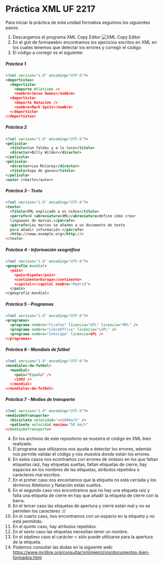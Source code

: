 # Práctica XML UF 2217

Para iniciar la práctica de esta unidad formativa seguimos los siguientes pasos:

1. Descargamos el programa XML Copy Editor
![XML Copy Editor](https://i.ibb.co/W2jxWrX/Captura-de-pantalla-2022-05-12-125734.png)
2. En el gist de formawebiv encontramos los ejercicios escritos en XML en los cuales tenemos que detectar los errores y corregir el código
3. El código a corregir es el siguiente:

##### Práctica 1

```xml
<?xml version="1.0" encoding="UTF-8"?>
<deportistas>
  <deportista>
    <deporte Atletismo />
    <nombre>Jesse Owens</nombre>
  <deportista>
    <deporte Natación />
    <nombre>Mark Spitz</nombre>
  </deportista>
</deportistas>
```

##### Práctica 2

```xml
<?xml version="1.0" encoding="UTF-8"?>
<pelicula>
  <titulo>Con faldas y a lo loco</titulo>
  <director>Billy Wilder</director>
</pelicula>
<pelicula>
  <director>Leo McCarey</director>
  <titulo>Sopa de ganso</titulo>
</pelicula>
<autor />barto</autor>
```

##### Práctica 3 - Texto

```xml
<?xml version="1.0" encoding="UTF-8"?>
<texto>
  <Titulo>XML explicado a os niños</titulo>
  <párrafo>O <abreviatura>XML</abreviatura>define cómo crear
  linguaxes de marcas.</párrafo>
  <párrafo>Las marcas se añaden a un documento de texto
  para añadir información.</párrafo>
  <http://>www.example.org</http://>
</texto>
```

##### Práctica 4 - Información xeográfica

```xml
<?xml version="1.0" encoding="UTF-8"?>
<geografia mundial>
  <pais>
    <pais>España</pais>
    <continente>Europa</continente>
    <capital></capital nombre="Madrid">
  </pais>
</geografia mundial>
```

##### Práctica 5 - Programas

```xml
<?xml version="1.0" encoding="UTF-8"?>
<programas>
  <programa nombre="Firefox" licencia="GPL" licencia="MPL" />
  <programa nombre="LibreOffice" licencia="LGPL" />
  <programa nombre="Inkscape" licencia=GPL />
</programas>
```

##### Práctica 6 - Mundiais de fútbol

```xml
<?xml version="1.0" encoding="UTF-8"?>
<mundiales-de-futbol>
  <mundial>
    <pais="España" />
    <1982 />
  </mundial>
</mundiales-de-futbol>
```

##### Práctica 7 - Medios de transporte

```xml
<?xml version="1.0" encoding="UTF-8"?>
<mediosDeTransporte>
  <bicicleta velocidad="v<100km/h" />
  <patinete velocidad maxima="50 km/h"
</mediosDeTransporte>

```

4. En los archivos de este repositorio se muestra el código en XML bien realizado.
5. El programa que utilizamos nos ayuda a detectar los errores, además nos permite validar el código y nos muestra donde están los errores.
6. En estos casos nos econtramos con errores de sintaxis en los que faltan etiquetas raíz, hay etiquetas sueltas, faltan etiquetas de cierre, hay espacios en los nombres de las etiquetas, atributos repetidos o carácteres mal escritos.
7. En el primer caso nos encontamos que la etiqueta <deportista> no está cerrada y los términos Atletismo y Natación están sueltos.
8. En el segundo caso nos encontramos que no hay una etiqueta raíz y falta una etiqueta de cierre en <autor> hay que añadir la etiqueta de cierre con la barra.
9. En el tercer caso las etiquetas de apertura y cierre están mal y no se permiten los caracteres ://
10. En el cuarto caso, nos encontramos con un espacio en la etiqueta y no está permitido.
11. En el quinto caso, hay atributos repetidos.
12. En el sexto caso las etiquetas necesitan tener un nombre.
13. En el séptimo caso el carácter <  sólo puede utilizarse para la apertura de la etiqueta.
14. Podemos consultar las dudas en la siguiente web: <https://www.mclibre.org/consultar/xml/ejercicios/documentos-bien-formados.html>
